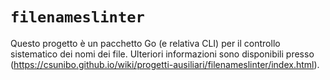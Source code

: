 # `filenameslinter`

Questo progetto è un pacchetto Go (e relativa CLI) per il controllo sistematico
dei nomi dei file. Ulteriori informazioni sono disponibili presso
(https://csunibo.github.io/wiki/progetti-ausiliari/filenameslinter/index.html).
